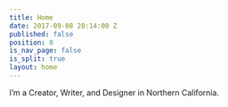 ```yaml
---
title: Home
date: 2017-09-08 20:14:00 Z
published: false
position: 0
is_nav_page: false
is_split: true
layout: home
---
```


I’m a Creator, Writer, and Designer in Northern California.
